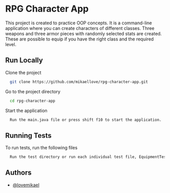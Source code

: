 
# RPG Character App

This project is created to practice OOP concepts. 
It is a command-line application where you can create characters of different classes. 
Three weapons and three armor pieces with randomly selected stats are created.
These are possible to equip if you have the right class and the required level.     


## Run Locally

Clone the project

```bash
  git clone https://github.com/mikaellove/rpg-character-app.git
```

Go to the project directory

```bash
  cd rpg-character-app
```


Start the application 

```bash
  Run the main.java file or press shift f10 to start the application. 
```


## Running Tests

To run tests, run the following files

```bash
  Run the test directory or run each individual test file, EquipmentTest.java and CharacterTest.java. 
```


## Authors

- [@lovemikael](https://github.com/mikaellove)

